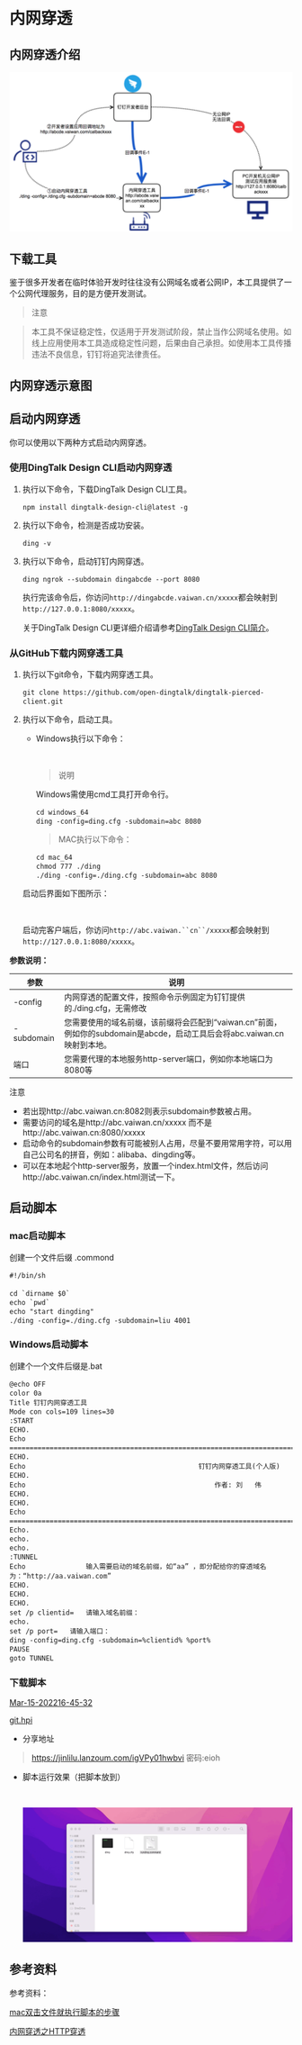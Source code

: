 

# 内网穿透

## 内网穿透介绍

![p163821](file/p163821.png)



## 下载工具

鉴于很多开发者在临时体验开发时往往没有公网域名或者公网IP，本工具提供了一个公网代理服务，目的是方便开发测试。



> 注意 

> 本工具不保证稳定性，仅适用于开发测试阶段，禁止当作公网域名使用。如线上应用使用本工具造成稳定性问题，后果由自己承担。如使用本工具传播违法不良信息，钉钉将追究法律责任。

## 内网穿透示意图

## 启动内网穿透

你可以使用以下两种方式启动内网穿透。

### 使用DingTalk Design CLI启动内网穿透

1. 执行以下命令，下载DingTalk Design CLI工具。

   ```
   npm install dingtalk-design-cli@latest -g

   ```

2. 执行以下命令，检测是否成功安装。

   ```
   ding -v

   ```

3. 执行以下命令，启动钉钉内网穿透。

   ```
   ding ngrok --subdomain dingabcde --port 8080

   ```

   执行完该命令后，你访问`http://dingabcde.vaiwan.cn/xxxxx`都会映射到`http://127.0.0.1:8080/xxxxx`。

   关于DingTalk Design CLI更详细介绍请参考[DingTalk Design CLI简介](https://open.dingtalk.com/document/resourcedownload/introduction)。

### 从GitHub下载内网穿透工具

1. 执行以下git命令，下载内网穿透工具。

   ```
   git clone https://github.com/open-dingtalk/dingtalk-pierced-client.git 
   ```

2. 执行以下命令，启动工具。

   - Windows执行以下命令：

     ​

     >  说明 

     Windows需使用cmd工具打开命令行。

     ```
     cd windows_64
     ding -config=ding.cfg -subdomain=abc 8080

     ```

     > MAC执行以下命令：

     ```
     cd mac_64
     chmod 777 ./ding
     ./ding -config=./ding.cfg -subdomain=abc 8080

     ```

   启动后界面如下图所示：

   ​

   启动完客户端后，你访问`http://abc.vaiwan.``cn``/xxxxx`都会映射到`http://127.0.0.1:8080/xxxxx`。

**参数说明：**

| 参数         | 说明                                       |
| ---------- | ---------------------------------------- |
| -config    | 内网穿透的配置文件，按照命令示例固定为钉钉提供的./ding.cfg，无需修改  |
| -subdomain | 您需要使用的域名前缀，该前缀将会匹配到“vaiwan.cn”前面，例如你的subdomain是abcde，启动工具后会将abc.vaiwan.cn映射到本地。 |
| 端口         | 您需要代理的本地服务http-server端口，例如你本地端口为8080等    |



注意

- 若出现http://abc.vaiwan.cn:8082则表示subdomain参数被占用。
- 需要访问的域名是http://abc.vaiwan.cn/xxxxx 而不是http://abc.vaiwan.cn:8080/xxxxx
- 启动命令的subdomain参数有可能被别人占用，尽量不要用常用字符，可以用自己公司名的拼音，例如：alibaba、dingding等。
- 可以在本地起个http-server服务，放置一个index.html文件，然后访问http://abc.vaiwan.cn/index.html测试一下。

## 启动脚本

### mac启动脚本

创建一个文件后缀 .commond

~~~~
#!/bin/sh
 
cd `dirname $0`
echo `pwd`
echo "start dingding"
./ding -config=./ding.cfg -subdomain=liu 4001
~~~~


### Windows启动脚本

创建个一个文件后缀是.bat

~~~~
@echo OFF
color 0a
Title 钉钉内网穿透工具
Mode con cols=109 lines=30
:START
ECHO.
Echo                  ==========================================================================
ECHO.
Echo                                           钉钉内网穿透工具(个人版)
ECHO.
Echo                                               作者: 刘   伟
ECHO.
ECHO.									  
Echo                  ==========================================================================
Echo.
echo.
echo.
:TUNNEL
Echo               输入需要启动的域名前缀，如“aa” ，即分配给你的穿透域名为：“http://aa.vaiwan.com”              
ECHO.
ECHO.
ECHO.
set /p clientid=   请输入域名前缀：
echo.
set /p port=   请输入端口：
ding -config=ding.cfg -subdomain=%clientid% %port%
PAUSE
goto TUNNEL

~~~~

### 下载脚本

[Mar-15-202216-45-32](file/dingding_ngrok.bat "[dingding_ngrok.bat")



[git.hpi](http://121.36.8.180:4999/server/index.php?s=/api/attachment/visitFile/sign/1a8d1c811c441e9a63c4ac5785b625dc "[git.hpi")

- 分享地址

> https://jinlilu.lanzoum.com/igVPy01hwbvi
> 密码:eioh
>
- 脚本运行效果（把脚本放到）

  ​

  ![Mar-15-202216-45-32](file/16-45-32.gif)



## 参考资料

参考资料：

[mac双击文件就执行脚本的步骤](https://www.hangge.com/blog/cache/detail_2598.html)

[内网穿透之HTTP穿透](https://open.dingtalk.com/document/resourcedownload/http-intranet-penetration)

